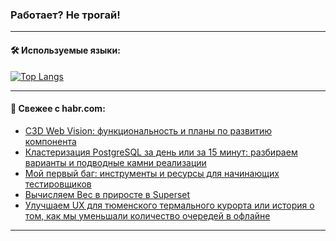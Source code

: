 ### Работает? Не трогай!

---
<!--
#### 🛠️ Technical stack:

![Java](https://img.shields.io/badge/Java-informational?logo=Oracle&style=flat&logoColor=white&color=FF4500)
![Kotlin](https://img.shields.io/badge/Kotlin-informational?logo=Kotlin&style=flat&logoColor=white&color=774D97)
![TS](https://img.shields.io/badge/TypeScript-informational?logo=typeScript&style=flat&logoColor=black&color=017acc)
![Python](https://img.shields.io/badge/Python-informational?logo=Python&style=flat&logoColor=black&color=ffdd54) <br>
![Spring](https://img.shields.io/badge/Spring-informational?logo=Spring&style=flat&logoColor=white&color=6DB33F) 
![SpringBoot](https://img.shields.io/badge/SpringBoot-informational?logo=SpringBoot&style=flat&logoColor=white&color=6DB33F)
![Nest](https://img.shields.io/badge/NestJS-informational?logo=NestJS&style=flat&logoColor=white&color=E0234E) 
![NodeJS](https://img.shields.io/badge/NodeJS-informational?logo=node.js&style=flat&logoColor=white&color=70A760)<br>
![PostgreSQL](https://img.shields.io/badge/PostgreSQL-informational?logo=PostgreSQL&style=flat&logoColor=white&color=DAA520)
![MongoDB](https://img.shields.io/badge/MongoDB-informational?logo=MongoDB&style=flat&logoColor=white&color=870000)
![Apache](https://img.shields.io/badge/Apache-informational?logo=apache&style=flat&logoColor=white&color=f74e28)

___ 
-->

#### 🛠️ Используемые языки:

[![Top Langs](https://github-readme-stats-u2qms2cxw-advtsettinggmailcoms-projects.vercel.app/api/top-langs/?username=zloylis&langs_count=10&hide_title=true&title_color=e6edf3&size_weight=0.5&count_weight=0.5&layout=compact&hide_progress=true&hide_border=true&theme=dracula)](https://github.com/zloylis)

<!---


####  :octocat:&nbsp;&nbsp; Статистика:

![GitHub stats](https://github-readme-stats-u2qms2cxw-advtsettinggmailcoms-projects.vercel.app/api?username=zloylis&show_icons=true&hide_border=true&theme=dracula&title_color=e6edf3&include_all_commits=true&count_private=true&hide_rank=false&hide_title=true&rank_icon=github)
-->
---

#### 💬 Свежее с habr.com:

<!-- BLOG-POST-LIST:START -->
- [C3D Web Vision: функциональность и планы по развитию компонента](https://habr.com/ru/articles/826756/?utm_source=habrahabr&utm_medium=rss&utm_campaign=826756)
- [Кластеризация PostgreSQL за день или за 15 минут: разбираем варианты и подводные камни реализации](https://habr.com/ru/companies/orion_soft/articles/838566/?utm_source=habrahabr&utm_medium=rss&utm_campaign=838566)
- [Мой первый баг: инструменты и ресурсы для начинающих тестировщиков](https://habr.com/ru/companies/selectel/articles/838508/?utm_source=habrahabr&utm_medium=rss&utm_campaign=838508)
- [Вычисляем Вес в приросте в Superset](https://habr.com/ru/articles/838550/?utm_source=habrahabr&utm_medium=rss&utm_campaign=838550)
- [Улучшаем UX для тюменского термального курорта или история о том, как мы уменьшали количество очередей в офлайне](https://habr.com/ru/articles/838046/?utm_source=habrahabr&utm_medium=rss&utm_campaign=838046)
<!-- BLOG-POST-LIST:END -->

---
